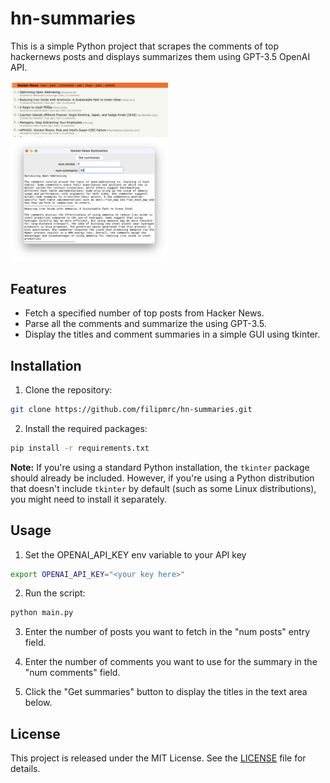 # hn-summaries

This is a simple Python project that scrapes the comments of top hackernews posts and displays summarizes them using GPT-3.5 OpenAI API.

<img src="screenshots/s2.png" width=50% height=50%>
<img src="screenshots/s1.png" width=50% height=50%>


## Features

- Fetch a specified number of top posts from Hacker News.
- Parse all the comments and summarize the using GPT-3.5.
- Display the titles and comment summaries in a simple GUI using tkinter.

## Installation

1. Clone the repository:

```bash
git clone https://github.com/filipmrc/hn-summaries.git
```

2. Install the required packages:

```bash
pip install -r requirements.txt
```

**Note:** If you're using a standard Python installation, the `tkinter` package should already be included. However, if you're using a Python distribution that doesn't include `tkinter` by default (such as some Linux distributions), you might need to install it separately.

## Usage
1. Set the OPENAI_API_KEY env variable to your API key

```bash
export OPENAI_API_KEY="<your key here>"
```

2. Run the script:

```bash
python main.py
```

3. Enter the number of posts you want to fetch in the "num posts" entry field. 

4. Enter the number of comments you want to use for the summary in the "num comments" field.

5. Click the "Get summaries" button to display the titles in the text area below.

## License

This project is released under the MIT License. See the [LICENSE](LICENSE.txt) file for details.

